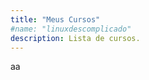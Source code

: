 ```yaml
---
title: "Meus Cursos"
#name: "linuxdescomplicado"
description: Lista de cursos.
---
```

<!-- CONTENT -->

aa
